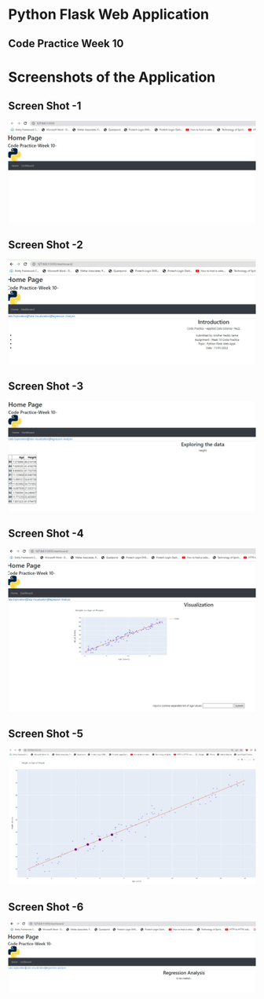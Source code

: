 # Python Flask Web Application 
## Code Practice Week 10

# Screenshots of the Application

## Screen Shot -1
<img src="/images/ScreenShot_Dashboard-1.jpg" alt="Screen Shot -1"/>


## Screen Shot -2
<img src="/images/ScreenShot_Dashboard-2.jpg" alt="Screen Shot -2"/>


## Screen Shot -3
<img src="/images/ScreenShot_Dashboard-3.jpg" alt="Screen Shot -3"/>


## Screen Shot -4
<img src="/images/ScreenShot_Dashboard-4.jpg" alt="Screen Shot -4"/>

## Screen Shot -5
<img src="/images/ScreenShot_Dashboard-5.jpg" alt="Screen Shot -5"/>


## Screen Shot -6
<img src="/images/ScreenShot_Dashboard-6.jpg" alt="Screen Shot -6"/>

